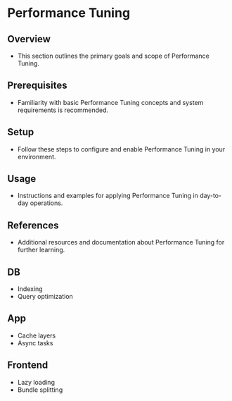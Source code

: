 # Performance Tuning

## Overview
- This section outlines the primary goals and scope of Performance Tuning.

## Prerequisites
- Familiarity with basic Performance Tuning concepts and system requirements is recommended.

## Setup
- Follow these steps to configure and enable Performance Tuning in your environment.

## Usage
- Instructions and examples for applying Performance Tuning in day-to-day operations.

## References
- Additional resources and documentation about Performance Tuning for further learning.


## DB
- Indexing
- Query optimization

## App
- Cache layers
- Async tasks

## Frontend
- Lazy loading
- Bundle splitting
